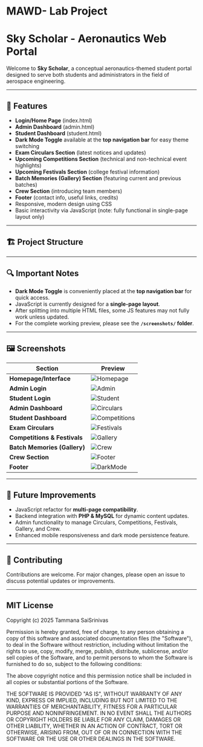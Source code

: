 # MAWD- Lab Project
# Sky Scholar - Aeronautics Web Portal

Welcome to **Sky Scholar**, a conceptual aeronautics-themed student portal designed to serve both students and administrators in the field of aerospace engineering.

---

## 🚀 Features

- **Login/Home Page** (index.html)
- **Admin Dashboard** (admin.html)
- **Student Dashboard** (student.html)
- **Dark Mode Toggle** available at the **top navigation bar** for easy theme switching
- **Exam Circulars Section** (latest notices and updates)
- **Upcoming Competitions Section** (technical and non-technical event highlights)
- **Upcoming Festivals Section** (college festival information)
- **Batch Memories (Gallery) Section** (featuring current and previous batches)
- **Crew Section** (introducing team members)
- **Footer** (contact info, useful links, credits)
- Responsive, modern design using CSS
- Basic interactivity via JavaScript (note: fully functional in single-page layout only)

---

## 🏗️ Project Structure


---

## 🔍 **Important Notes**

- **Dark Mode Toggle** is conveniently placed at the **top navigation bar** for quick access.
- JavaScript is currently designed for a **single-page layout**.
- After splitting into multiple HTML files, some JS features may not fully work unless updated.
- For the complete working preview, please see the **`/screenshots/` folder**.

---

## 🖼️ **Screenshots**

| Section                      | Preview                  |
|-----------------------------|------------------------|
| **Homepage/Interface**       | ![Homepage](screenshots/homepage.png) |
| **Admin Login**              | ![Admin](screenshots/admin-page.png) |
| **Student Login**            | ![Student](screenshots/student-page.png) |
| **Admin Dashboard**          | ![Circulars](screenshots/exam-circulars.png) |
| **Student Dashboard**        | ![Competitions](screenshots/competitions-section.png) |
| **Exam Circulars**           | ![Festivals](screenshots/festivals-section.png) |
| **Competitions & Festivals** | ![Gallery](screenshots/batch-memories.png) |
| **Batch Memories (Gallery)** | ![Crew](screenshots/crew-section.png) |
| **Crew Section**             | ![Footer](screenshots/footer.png) |
| **Footer**                   | ![DarkMode](screenshots/dark-mode.png) |

---

## 🔧 Future Improvements

- JavaScript refactor for **multi-page compatibility**.
- Backend integration with **PHP & MySQL** for dynamic content updates.
- Admin functionality to manage Circulars, Competitions, Festivals, Gallery, and Crew.
- Enhanced mobile responsiveness and dark mode persistence feature.

---

## 🤝 Contributing

Contributions are welcome. For major changes, please open an issue to discuss potential updates or improvements.

---

## MIT License

Copyright (c) 2025 Tammana SaiSrinivas

Permission is hereby granted, free of charge, to any person obtaining a copy
of this software and associated documentation files (the "Software"), to deal
in the Software without restriction, including without limitation the rights 
to use, copy, modify, merge, publish, distribute, sublicense, and/or sell copies 
of the Software, and to permit persons to whom the Software is furnished to do so, 
subject to the following conditions:

The above copyright notice and this permission notice shall be included 
in all copies or substantial portions of the Software.

THE SOFTWARE IS PROVIDED "AS IS", WITHOUT WARRANTY OF ANY KIND, EXPRESS OR IMPLIED, 
INCLUDING BUT NOT LIMITED TO THE WARRANTIES OF MERCHANTABILITY, FITNESS FOR A PARTICULAR 
PURPOSE AND NONINFRINGEMENT. IN NO EVENT SHALL THE AUTHORS OR COPYRIGHT HOLDERS BE LIABLE 
FOR ANY CLAIM, DAMAGES OR OTHER LIABILITY, WHETHER IN AN ACTION OF CONTRACT, TORT OR OTHERWISE, 
ARISING FROM, OUT OF OR IN CONNECTION WITH THE SOFTWARE OR THE USE OR OTHER DEALINGS IN THE SOFTWARE.

